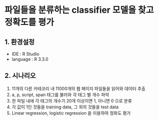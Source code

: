 # 파일들을 분류하는 classifier 모델을 찾고 정확도를 평가

## 1. 환경설정
* IDE : R Studio
* language : R 3.3.0
 
## 2. 시나리오
1. 11개의 다른 카테코리 내 11000개의 웹 페이지 파일들을 읽어와 데이터 추출
2. a, p, script, span 태그를 불러와 각 태그 별 개수 파악
3. 한 파일 내에 각 태그의 개수가 20개 이상이면 1, 아니면 0 으로 분류
4. 각 값이 1인 것들을 training data, 그 외의 것들을 test data
5. Linear regression, logistic regression 을 이용하여 정화도 평가